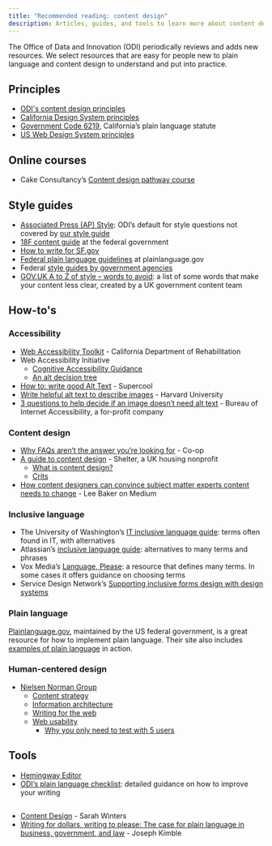 ```yaml
---
title: "Recommended reading: content design"
description: Articles, guides, and tools to learn more about content design
---
```


<p class="text-lead">The Office of Data and Innovation (ODI) periodically reviews and adds new resources. We select resources that are easy for people new to plain language and content design to understand and put into practice.</p>

## Principles

* [ODI's content design principles](/content-design/principles/)
* [California Design System principles](https://designsystem.webstandards.ca.gov/principles/)
* [Government Code 6219](https://designsystem.webstandards.ca.gov/principles/), California’s plain language statute
* [US Web Design System principles](https://designsystem.digital.gov/design-principles/)

## Online courses

* Cake Consultancy’s [Content design pathway course](https://cakeconsultancy.com/product/content-design-pathway-course/)

## Style guides

* [Associated Press (AP) Style](https://store.stylebooks.com/): ODI’s default for style questions not covered by [our style guide](/content-design/odi-style-guide/)
* [18F content guide](https://content-guide.18f.gov/) at the federal government
* [How to write for SF.gov](https://sfdigitalservices.gitbook.io/style-guide/city-standards)
* [Federal plain language guidelines](https://www.plainlanguage.gov/guidelines/) at plainlanguage.gov
* Federal [style guides by government agencies](https://digital.gov/resources/style-guides-by-government-agencies/?dg)
* [GOV.UK A to Z of style – words to avoid](https://www.gov.uk/guidance/style-guide/a-to-z-of-gov-uk-style#words-to-avoid): a list of some words that make your content less clear, created by a UK government content team

## How-to's

### Accessibility

* [Web Accessibility Toolkit](https://dor.ca.gov/Home/WebAccessibilityToolkit) - California Department of Rehabilitation
* Web Accessibility Initiative
  * [Cognitive Accessibility Guidance](https://www.w3.org/WAI/WCAG2/supplemental/#-cognitive-accessibility-guidance)
  * [An alt decision tree](https://www.w3.org/WAI/tutorials/images/decision-tree/)
* [How to: write good Alt Text](https://supercooldesign.co.uk/blog/how-to-write-good-alt-text) - Supercool
* [Write helpful alt text to describe images](https://accessibility.huit.harvard.edu/describe-content-images) - Harvard University
* [3 questions to help decide if an image doesn’t need alt text](https://www.boia.org/blog/3-questions-to-help-decide-if-an-image-doesnt-need-alt-text) - Bureau of Internet Accessibility, a for-profit company

### Content design

* [Why FAQs aren’t the answer you’re looking for](https://digitalblog.coop.co.uk/2018/09/13/why-faqs-arent-the-answer-youve-been-looking-for/) - Co-op
* [A guide to content design](https://design.shelter.org.uk/digital-framework/a-guide-to-content-design) - Shelter, a UK housing nonprofit
  * [What is content design?](https://design.shelter.org.uk/digital-framework/a-guide-to-content-design#Aguidetocontentdesign-Whatiscontentdesign?)
  * [Crits](https://design.shelter.org.uk/digital-framework/a-guide-to-content-design#Aguidetocontentdesign-Crits)
* [How content designers can convince subject matter experts content needs to change](https://medium.com/@WordsThatServe/how-content-designers-can-convince-subject-matter-experts-content-needs-to-change-522bde5fc6eb) - Lee Baker on Medium

### Inclusive language

* The University of Washington’s [IT inclusive language guide](https://itconnect.uw.edu/guides-by-topic/identity-diversity-inclusion/inclusive-language-guide/): terms often found in IT, with alternatives
* Atlassian’s [inclusive language guide](https://atlassian.design/content/inclusive-writing): alternatives to many terms and phrases
* Vox Media’s [Language, Please](https://languageplease.org/): a resource that defines many terms. In some cases it offers guidance on choosing terms
* Service Design Network’s [Supporting inclusive forms design with design systems](https://www.service-design-network.org/community-knowledge/supporting-inclusive-form-design-with-design-systems)

### Plain language

[Plainlanguage.gov](https://www.plainlanguage.gov/), maintained by the US federal government, is a great resource for how to implement plain language. Their site also includes [examples of plain language](https://www.plainlanguage.gov/examples/) in action.

### Human-centered design

* [Nielsen Norman Group](https://www.nngroup.com/articles/)
  * [Content strategy](https://www.nngroup.com/topic/content-strategy/)
  * [Information architecture](https://www.nngroup.com/topic/information-architecture/)
  * [Writing for the web](https://www.nngroup.com/topic/writing-web/)
  * [Web usability](https://www.nngroup.com/topic/web-usability/)
    * [Why you only need to test with 5 users](https://www.nngroup.com/articles/why-you-only-need-to-test-with-5-users/)
   
## Tools

* [Hemingway Editor](http://hemingwayapp.com/)
* [ODI’s plain language checklist](/content-design/plain-language-checklist/): detailed guidance on how to improve your writing

##

* [Content Design](https://contentdesign.london/shop/content-design-by-sarah-winters-paperback) - Sarah Winters
* [Writing for dollars, writing to please: The case for plain language in business, government, and law](https://a.co/d/3bHM6Md) - Joseph Kimble
